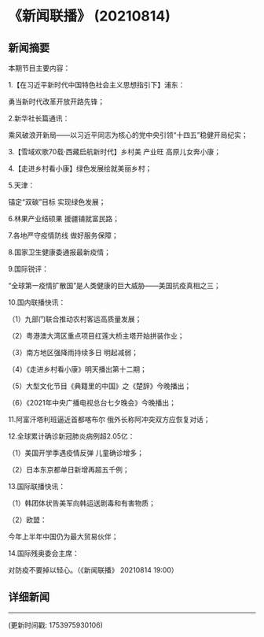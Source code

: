 # 《新闻联播》 (20210814)

## 新闻摘要

本期节目主要内容：


1.【在习近平新时代中国特色社会主义思想指引下】浦东：

勇当新时代改革开放开路先锋；


2.新华社长篇通讯：

乘风破浪开新局——以习近平同志为核心的党中央引领“十四五”稳健开局纪实；


3.【雪域欢歌70载·西藏启航新时代】乡村美 产业旺 高原儿女奔小康；


4.【走进乡村看小康】绿色发展绘就美丽乡村；


5.天津：

锚定“双碳”目标 实现绿色发展；


6.林果产业结硕果 援疆铺就富民路；


7.各地严守疫情防线 做好服务保障；


8.国家卫生健康委通报最新疫情；


9.国际锐评：

“全球第一疫情扩散国”是人类健康的巨大威胁——美国抗疫真相之三；


10.国内联播快讯：


（1）九部门联合推动农村客运高质量发展；


（2）粤港澳大湾区重点项目红莲大桥主塔开始拼装作业；


（3）南方地区强降雨持续多日 明起减弱；


（4）《走进乡村看小康》明天播出第十二期；


（5）大型文化节目《典籍里的中国》之《楚辞》今晚播出；


（6）《2021年中央广播电视总台七夕晚会》今晚播出；


11.阿富汗塔利班逼近首都喀布尔 俄外长称阿冲突双方应恢复对话；


12.全球累计确诊新冠肺炎病例超2.05亿：


（1）美国开学季遇疫情反弹 儿童确诊增多；


（2）日本东京都单日新增再超五千例；


13.国际联播快讯：


（1）韩团体状告美军向韩运送剧毒和有害物质；


（2）欧盟：

今年上半年中国仍为最大贸易伙伴；


14.国际残奥委会主席：

对防疫不要掉以轻心。（《新闻联播》 20210814 19:00）

## 详细新闻

---

(更新时间戳: 1753975930106)

